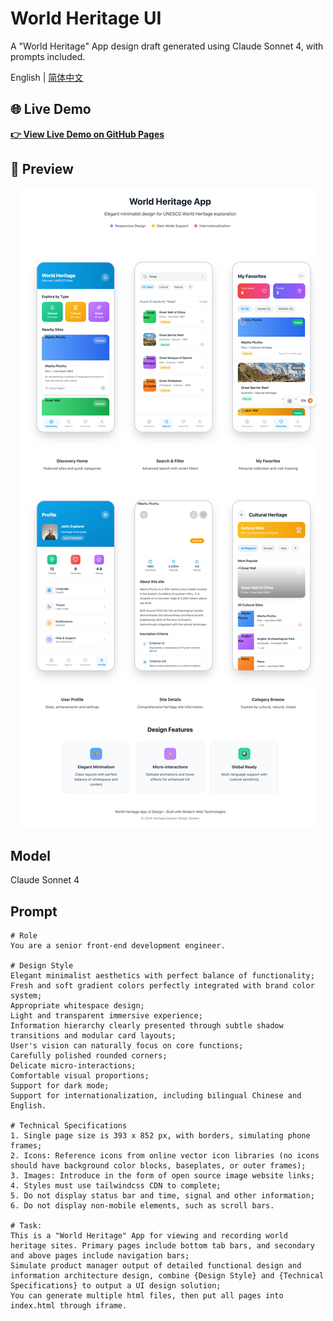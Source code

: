 # World Heritage UI

A "World Heritage" App design draft generated using Claude Sonnet 4, with prompts included.

English | [简体中文](./README-zh.md)

## 🌐 Live Demo

**[👉 View Live Demo on GitHub Pages](https://yourusername.github.io/World-Heritage-UI)**

## 📱 Preview

<div align="center">
  <img src="./screenshots/en.png" alt="English Version">
</div>

## Model

Claude Sonnet 4

## Prompt

```
# Role
You are a senior front-end development engineer.

# Design Style
Elegant minimalist aesthetics with perfect balance of functionality;
Fresh and soft gradient colors perfectly integrated with brand color system;
Appropriate whitespace design;
Light and transparent immersive experience;
Information hierarchy clearly presented through subtle shadow transitions and modular card layouts;
User's vision can naturally focus on core functions;
Carefully polished rounded corners;
Delicate micro-interactions;
Comfortable visual proportions;
Support for dark mode;
Support for internationalization, including bilingual Chinese and English.

# Technical Specifications
1. Single page size is 393 x 852 px, with borders, simulating phone frames;
2. Icons: Reference icons from online vector icon libraries (no icons should have background color blocks, baseplates, or outer frames);
3. Images: Introduce in the form of open source image website links;
4. Styles must use tailwindcss CDN to complete;
5. Do not display status bar and time, signal and other information;
6. Do not display non-mobile elements, such as scroll bars.

# Task:
This is a "World Heritage" App for viewing and recording world heritage sites. Primary pages include bottom tab bars, and secondary and above pages include navigation bars;
Simulate product manager output of detailed functional design and information architecture design, combine {Design Style} and {Technical Specifications} to output a UI design solution;
You can generate multiple html files, then put all pages into index.html through iframe.
``` 